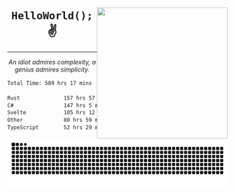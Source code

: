 <div text-align="center">
    <img src="https://i.imgur.com/h1q15Kt.gife" align="right" width="299" height="299">
    <h1 align="center"><code>HelloWorld();</code> ✌️</h1>
    <hr>
    <p align="center"><i>An idiot admires complexity, a genius admires simplicity.</i></p>
</div>

<!--START_SECTION:waka-->

```txt
Total Time: 589 hrs 17 mins

Rust              157 hrs 57 mins ██████░░░░░░░░░░░░░░░░░░░   23.57 %
C#                147 hrs 5 mins  █████▒░░░░░░░░░░░░░░░░░░░   21.95 %
Svelte            105 hrs 12 mins ████░░░░░░░░░░░░░░░░░░░░░   15.70 %
Other             80 hrs 59 mins  ███░░░░░░░░░░░░░░░░░░░░░░   12.08 %
TypeScript        52 hrs 29 mins  ██░░░░░░░░░░░░░░░░░░░░░░░   07.83 %
```

<!--END_SECTION:waka-->

<picture>
  <source media="(prefers-color-scheme: dark)" srcset="https://raw.githubusercontent.com/Somfic/Somfic/main/github-contribution-grid-snake-dark.svg">
  <source media="(prefers-color-scheme: light)" srcset="https://raw.githubusercontent.com/Somfic/Somfic/main/github-contribution-grid-snake.svg">
  <img alt="github contribution grid snake animation" src="https://raw.githubusercontent.com/Somfic/Somfic/main/github-contribution-grid-snake.svg">
</picture>
